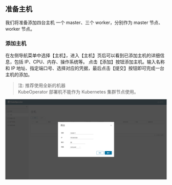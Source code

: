 ## 准备主机

我们将准备添加四台主机 一个 master、三个 worker，分别作为 master 节点、worker 节点。

### 添加主机

在左侧导航菜单中选择【主机】，进入【主机】页后可以看到已添加主机的详细信息，包括 IP、CPU、内存、操作系统等。
点击【添加】按钮添加主机。输入名称和 IP 地址、指定端口号、选择对应的凭据，最后点击【提交】按钮即可完成一台主机的添加。

> 注: 推荐使用全新的机器 <br/>
KubeOperator 部署机不能作为 Kubernetes 集群节点使用。

![host-1](../img/user_manual/hosts/hosts-1.png)